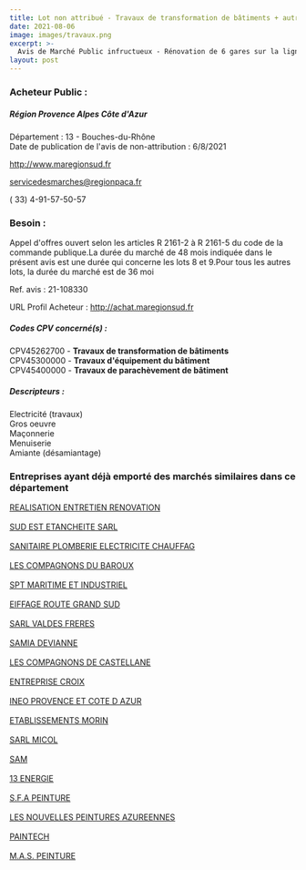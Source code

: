 ```yaml
---
title: Lot non attribué - Travaux de transformation de bâtiments + autres travaux
date: 2021-08-06
image: images/travaux.png
excerpt: >-
  Avis de Marché Public infructueux - Rénovation de 6 gares sur la ligne des chemins de fer de Provence Puget-Théniers, Entrevaux, Annot, Thorame Haute, Saint André les Alpes, Digne les Bains en 9 lots
layout: post
---
```


### Acheteur Public :
##### Région Provence Alpes Côte d'Azur
Département : 13 - Bouches-du-Rhône<br/>
Date de publication de l'avis de non-attribution : 6/8/2021


http://www.maregionsud.fr

servicedesmarches@regionpaca.fr

( 33) 4-91-57-50-57
### Besoin :

Appel d'offres ouvert selon les articles R 2161-2 à R 2161-5 du code de la commande publique.La durée du marché de 48 mois indiquée dans le présent avis est une durée qui concerne les lots 8 et 9.Pour tous les autres lots, la durée du marché est de 36 moi

Ref. avis : 21-108330

URL Profil Acheteur : http://achat.maregionsud.fr

##### Codes CPV concerné(s) :
CPV45262700 - **Travaux de transformation de bâtiments** <br/>
CPV45300000 - **Travaux d'équipement du bâtiment** <br/>
CPV45400000 - **Travaux de parachèvement de bâtiment** <br/>

##### Descripteurs :
Electricité (travaux) <br/>
Gros oeuvre <br/>
Maçonnerie <br/>
Menuiserie <br/>
Amiante (désamiantage) <br/>

### Entreprises ayant déjà emporté des marchés similaires dans ce département
<a href="/entreprise-547/siren-329150312">REALISATION ENTRETIEN RENOVATION</a><br/><br/>
<a href="/entreprise-548/siren-333771236">SUD EST ETANCHEITE SARL</a><br/><br/>
<a href="/entreprise-548/siren-334763679">SANITAIRE PLOMBERIE ELECTRICITE CHAUFFAG</a><br/><br/>
<a href="/entreprise-552/siren-382323541">LES COMPAGNONS DU BAROUX</a><br/><br/>
<a href="/entreprise-554/siren-392979126">SPT MARITIME ET INDUSTRIEL</a><br/><br/>
<a href="/entreprise-555/siren-398762211">EIFFAGE ROUTE GRAND SUD</a><br/><br/>
<a href="/entreprise-555/siren-399796457">SARL VALDES FRERES</a><br/><br/>
<a href="/entreprise-555/siren-401769260">SAMIA DEVIANNE</a><br/><br/>
<a href="/entreprise-557/siren-414588640">LES COMPAGNONS DE CASTELLANE</a><br/><br/>
<a href="/entreprise-559/siren-424637957">ENTREPRISE CROIX</a><br/><br/>
<a href="/entreprise-559/siren-429811284">INEO PROVENCE ET COTE D AZUR</a><br/><br/>
<a href="/entreprise-566/siren-491664686">ETABLISSEMENTS MORIN</a><br/><br/>
<a href="/entreprise-566/siren-492475884">SARL MICOL</a><br/><br/>
<a href="/entreprise-567/siren-501676464">SAM</a><br/><br/>
<a href="/entreprise-578/siren-814910253">13 ENERGIE</a><br/><br/>
<a href="/entreprise-579/siren-818097875">S.F.A PEINTURE</a><br/><br/>
<a href="/entreprise-579/siren-818884454">LES NOUVELLES PEINTURES AZUREENNES</a><br/><br/>
<a href="/entreprise-581/siren-842822744">PAINTECH</a><br/><br/>
<a href="/entreprise-581/siren-849058136">M.A.S. PEINTURE</a><br/><br/>

